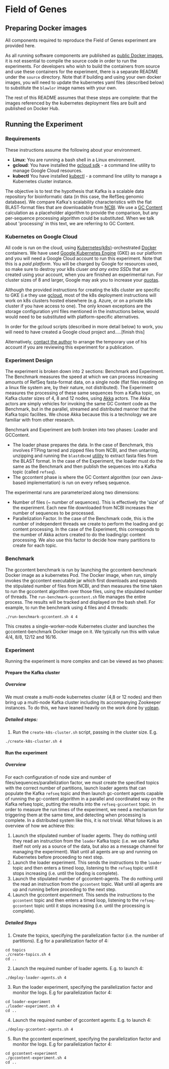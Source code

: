 Field of Genes
======

## Preparing Docker images
All components required to reproduce the Field of Genes experiment are provided here.

As all running software components are published as [public Docker images](https://hub.docker.com/r/blawlor/), it is not essential to compile the source code in order to run the experiments. For developers who wish to build the containers from source and use these containers for the experiment, there is a separate README under the ```source``` directory. Note that if building and using your own docker images, you will need to update the  kubernetes yaml files (described below) to substitute the ```blawlor``` image names with your own.

The rest of this README assumes that these steps are complete: that the images referenced by the kubernetes deployment files are built and published on Docker Hub.

## Running the Experiment

### Requirements
These instructions assume the following about your environment.
* **Linux**: You are running a bash shell in a Linux environment.
* **gcloud**: You have installed the [gcloud sdk](https://cloud.google.com/sdk/) - a command line utility to manage Google Cloud resources.
* **kubectl** You have installed [kubectl](https://kubernetes.io/docs/tasks/tools/install-kubectl/) - a command line utility to manage a Kubernetes cluster instance.

The objective is to test the hypothesis that Kafka is a scalable data repository for bioinformatic data (in this case, the RefSeq genomic database). We compare Kafka's scalability characteristics with the flat BLAST-format files that are downloadable from [NCBI](https://www.ncbi.nlm.nih.gov/refseq/). We use a [GC Content](https://en.wikipedia.org/wiki/GC-content) calculation as a placeholder algorithm to provide the comparison, but any per-sequence processing algorithm could be substituted. When we talk about 'processing' in this text, we are referring to GC Content.

### Kubernetes on Google Cloud
All code is run on the cloud, using [Kubernetes(k8s)](https://kubernetes.io/)-orchestrated [Docker](https://www.docker.com/) containers. We have used [Google Kubernetes Engine](https://cloud.google.com/kubernetes-engine/) (GKE) as our platform and you will need a Google Cloud account to run this experiment. Note that this is a *paid platform*. You will be charged by Google for resources used, so make sure to destroy your k8s cluser *and any extra SSDs* that are created using your account, when you are finished an experimental run. For cluster sizes of 8 and larger, Google may ask you to increase your [quotas](https://cloud.google.com/compute/quotas).

Although the provided instructions for creating the k8s cluster are specific to GKE (i.e they use [gcloud](https://cloud.google.com/sdk/gcloud/), most of the k8s deployment instructions will work on k8s clusters hosted elsewhere (e.g. Azure, or on a private k8s cluster if you have access to one). The only known exceptions are the storage configuration yml files mentioned in the instructions below, would would need to be substituted with platform-specific alternatives.

In order for the gcloud scripts (described in more detail below) to work, you will need to have created a Google cloud project and.....[finish this]

Alternatively, [contact the author](mailto:brendan.lawlor@gmail.com) to arrange the temporary use of his account if you are reviewing this experiment for a publication.

### Experiment Design

The experiment is broken down into 2 sections: Benchmark and Experiment. The Benchmark measures the speed at which we can process increasing amounts of RefSeq fasta-format data, on a single node (flat files residing on a linux file system are, by their nature, not distributed). The Experiment measures the processing of these same sequences from a Kafka topic, on Kafka cluster sizes of 4, 8 and 12 nodes, using [Akka](https://akka.io/) actors. The Akka actors are simply vehicles for invoking the same GC Content code as the Benchmark, but in the parallel, streamed and distributed manner that the Kafka topic facilites. We chose Akka because this is a technology we are familiar with from other research.

Benchmark and Experiment are both broken into two phases: Loader and GCContent. 

* The loader phase prepares the data. In the case of Benchmark, this involves FTPing tarred and zipped files from NCBI, and then untarring, unzipping and running the ```blastdbcmd``` [utility](https://www.ncbi.nlm.nih.gov/books/NBK279689/) to extract fasta files from the BLAST format. In the case of the Experiment, the loader must do the same as the Benchmark and then publish the sequences into a Kafka topic (called ```refseq```).
* The gccontent phase is where the GC Content algorithm (our own Java-based implementation) is run on every refseq sequence.

The experimental runs are parameterized along two dimensions:

* Number of files (~ number of sequences). This is effectively the 'size' of the experiment. Each new file downloaded from NCBI increases the number of sequences to be processed.
* Parallelization Factor. In the case of the Benchmark code, this is the number of independent threads we create to perform the loading and gc content processing. In the case of the Experiment, this corresponds to the number of Akka actors created to do the loading/gc content processing. We also use this factor to decide how many partitions to create for each topic.



### Benchmark
The gccontent benchmark is run by launching the gccontent-benchmark Docker image as a kubernetes Pod. The Docker image, when run, simply invokes the gccontent executable jar which first downloads and expands the stipulated number of files from NCBI, and then measures the time taken to run the gccontent algorithm over those files, using the stipulated number of threads. The ```run-benchmark-gccontent.sh``` file manages the entire process. The results will be tracked and displayed on the bash shell. For example, to run the benchmark using 4 files and 4 threads:

	./run-benchmark-gccontent.sh 4 4

This creates a single-worker-node Kubernetes cluster and launches the gccontent-benchmark Docker image on it. We typically run this with value 4/4, 8/8, 12/12 and 16/16.

### Experiment
Running the experiment is more complex and can be viewed as two phases:

#### Prepare the Kafka cluster
##### Overview
We must create a multi-node kubernetes cluster (4,8 or 12 nodes) and then bring up a multi-node Kafka cluster including its accompanying Zookeeper instances. To do this, we have leaned heavily on the work done by [yolean](https://github.com/Yolean/kubernetes-kafka).
##### Detailed steps:
1. Run the ```create-k8s-cluster.sh``` script, passing in the cluster size. E.g. 
```
./create-k8s-cluster.sh 4
```

#### Run the experiment
##### Overview
For each configuration of node size and number of files/sequences/parallelization factor, we must create the specified topics with the correct number of partitions, launch loader agents that can populate the Kafka ```refseq``` topic and then launch gc-content agents capable of running the gc-content algorithm in a parallel and coordinated way on the Kafka refseq topic, putting the results into the ```refseq-gccontent``` topic.
In order to measure the run times of the experiment, we need a mechanism for triggering them at the same time, and detecting when processing is complete. In a distributed system like this, it is not trivial. What follows is an overview of how we achieve this:

1. Launch the stipulated number of loader agents. They do nothing until they read an instruction from the ```loader``` Kafka topic (i.e. we use Kafka itself not only as a source of the data, but also as a message channel for managing the experiment). Wait until all agents are up and running on Kubernetes before proceeding to next step.
2. Launch the loader experiment. This sends the instructions to the ```loader``` topic and then enters a timed loop, listening to the ```refseq``` topic until it stops increasing (i.e. until the loading is complete).
3. Launch the stipulated number of gccontent-agents. The do nothing until the read an instruction from the ```gccontent``` topic. Wait until all agents are up and running before proceding to the next step.
4. Launch the gccontent experiment. This sends the instructions to the ```gccontent``` topic and then enters a timed loop, listening to the ```refseq-gccontent``` topic until it stops increasing (i.e. until the processing is complete).

##### Detailed Steps
1. Create the topics, specifying the parallelization factor (i.e. the number of partitions). E.g for a parallelization factor of 4:
```
cd topics
./create-topics.sh 4
cd ..
```
2. Launch the required number of loader agents. E.g. to launch 4:
```
./deploy-loader-agents.sh 4
```
3. Run the loader experiment, specifying the parallelization factor and monitor the logs. E.g for parallelization factor 4:
```
cd loader-experiment
./loader-experiment.sh 4
cd ..
```
4. Launch the required number of gccontent agents: E.g. to launch 4:
```
./deploy-gccontent-agents.sh 4
```
5. Run the gccontent experiment, specifying the parallelization factor and monitor the logs. E.g for parallelization factor 4:
```
cd gccontent-experiment
./gccontent-experiment.sh 4
cd ..
```